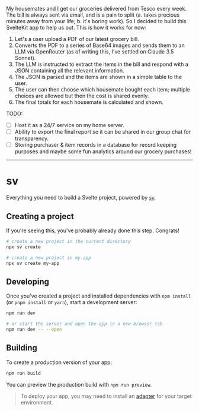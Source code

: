 My housemates and I get our groceries delivered from Tesco every week. The bill is always sent via email, and is a pain to split (a. takes precious minutes away from your life; b. it's boring work). So I decided to build this SvelteKit app to help us out. This is how it works for now:
  
  1. Let's a user upload a PDF of our latest grocery bill.
  2. Converts the PDF to a series of Base64 images and sends them to an LLM via OpenRouter (as of writing this, I've settled on Claude 3.5 Sonnet).
  3. The LLM is instructed to extract the items in the bill and respond with a JSON containing all the relevant information.
  4. The JSON is parsed and the items are shown in a simple table to the user.
  5. The user can then choose which housemate bought each item; multiple choices are allowed but then the cost is shared evenly.
  6. The final totals for each housemate is calculated and shown.

TODO:
- [ ] Host it as a 24/7 service on my home server.
- [ ] Ability to export the final report so it can be shared in our group chat for transparency.
- [ ] Storing purchaser & item records in a database for record keeping purposes and maybe some fun analytics around our grocery purchases!

---

# sv

Everything you need to build a Svelte project, powered by [`sv`](https://github.com/sveltejs/cli).

## Creating a project

If you're seeing this, you've probably already done this step. Congrats!

```bash
# create a new project in the current directory
npx sv create

# create a new project in my-app
npx sv create my-app
```

## Developing

Once you've created a project and installed dependencies with `npm install` (or `pnpm install` or `yarn`), start a development server:

```bash
npm run dev

# or start the server and open the app in a new browser tab
npm run dev -- --open
```

## Building

To create a production version of your app:

```bash
npm run build
```

You can preview the production build with `npm run preview`.

> To deploy your app, you may need to install an [adapter](https://svelte.dev/docs/kit/adapters) for your target environment.
